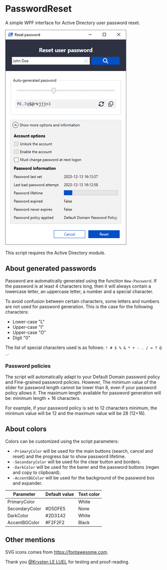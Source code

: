 ﻿# PasswordReset

A simple WPF interface for Active Directory user password reset.

![A preview of the UI](image.png)

This script requires the Active Directory module.

## About generated passwords

Password are automatically generated using the function `New-Password`. If the password is at least 4 characters long, then it will always contain a lowercase letter, an uppercase letter, a number and a special character.

To avoid confusion between certain characters, some letters and numbers are not used for password generation. This is the case for the following characters:

- Lower-case "L"
- Upper-case "I"
- Upper-case "O"
- Digit "0"

The list of special characters used is as follows: `! # $ % & * + - . / = ? @ _`.

### Password policies

The script will automatically adapt to your Default Domain password policy and Fine-grained password policies. However, The minimum value of the slider for password length cannot be lower than 8, even if your password policy allows it. The maximum length available for password generation will be: minimum length + 16 characters.

For example, if your password policy is set to 12 characters minimum, the minimum value will be 12 and the maximum value will be 28 (12+16).

## About colors

Colors can be customized using the script parameters:

- `-PrimaryColor` will be used for the main buttons (search, cancel and reset) and the progress bar to show password lifetime.
- `-SecondaryColor` will be used for the clear button and borders.
- `-DarkColor` will be used for the baner and the password buttons (regen and copy to clipboard).
- `-AccentBGColor` will be used for the background of the password box and expander.

Parameter | Default value | Text color
--------- | ------------- | ----------
PrimaryColor | | White
SecondaryColor | #D5DFE5 | None
DarkColor | #2D3142 | White
AccentBGColor | #F2F2F2 | Black

## Other mentions

SVG icons comes from <https://fontawesome.com>.

Thank you [@Krysten LE LUEL](https://www.linkedin.com/in/krysten-le-luel-2348a9220/) for testing and proof-reading.
